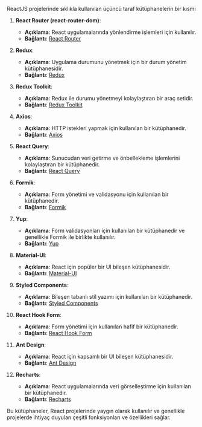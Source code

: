 ReactJS projelerinde sıklıkla kullanılan üçüncü taraf kütüphanelerin bir kısmı

1. **React Router (react-router-dom)**:
    - **Açıklama**: React uygulamalarında yönlendirme işlemleri için kullanılır.
    - **Bağlantı**: [React Router](https://reactrouter.com/)

2. **Redux**:
    - **Açıklama**: Uygulama durumunu yönetmek için bir durum yönetim kütüphanesidir.
    - **Bağlantı**: [Redux](https://redux.js.org/)

3. **Redux Toolkit**:
    - **Açıklama**: Redux ile durumu yönetmeyi kolaylaştıran bir araç setidir.
    - **Bağlantı**: [Redux Toolkit](https://redux-toolkit.js.org/)

4. **Axios**:
    - **Açıklama**: HTTP istekleri yapmak için kullanılan bir kütüphanedir.
    - **Bağlantı**: [Axios](https://axios-http.com/)

5. **React Query**:
    - **Açıklama**: Sunucudan veri getirme ve önbellekleme işlemlerini kolaylaştıran bir kütüphanedir.
    - **Bağlantı**: [React Query](https://tanstack.com/query/latest/docs/framework/react/overview)

6. **Formik**:
    - **Açıklama**: Form yönetimi ve validasyonu için kullanılan bir kütüphanedir.
    - **Bağlantı**: [Formik](https://formik.org/)

7. **Yup**:
    - **Açıklama**: Form validasyonları için kullanılan bir kütüphanedir ve genellikle Formik ile birlikte kullanılır.
    - **Bağlantı**: [Yup](https://github.com/jquense/yup)

8. **Material-UI**:
    - **Açıklama**: React için popüler bir UI bileşen kütüphanesidir.
    - **Bağlantı**: [Material-UI](https://mui.com/)

9. **Styled Components**:
    - **Açıklama**: Bileşen tabanlı stil yazımı için kullanılan bir kütüphanedir.
    - **Bağlantı**: [Styled Components](https://styled-components.com/)

10. **React Hook Form**:
    - **Açıklama**: Form yönetimi için kullanılan hafif bir kütüphanedir.
    - **Bağlantı**: [React Hook Form](https://react-hook-form.com/)

11. **Ant Design**:
    - **Açıklama**: React için kapsamlı bir UI bileşen kütüphanesidir.
    - **Bağlantı**: [Ant Design](https://ant.design/)

12. **Recharts**:
    - **Açıklama**: React uygulamalarında veri görselleştirme için kullanılan bir kütüphanedir.
    - **Bağlantı**: [Recharts](https://recharts.org/en-US/)

Bu kütüphaneler, React projelerinde yaygın olarak kullanılır ve genellikle projelerde ihtiyaç duyulan çeşitli fonksiyonları ve özellikleri sağlar.
